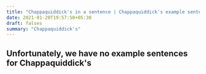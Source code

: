 ```yaml
---
title: "Chappaquiddick's in a sentence | Chappaquiddick's example sentences"
date: 2021-01-20T19:57:50+05:30
draft: falses
summary: "Chappaquiddick's"
---
```

## Unfortunately, we have no example sentences for Chappaquiddick's                 
